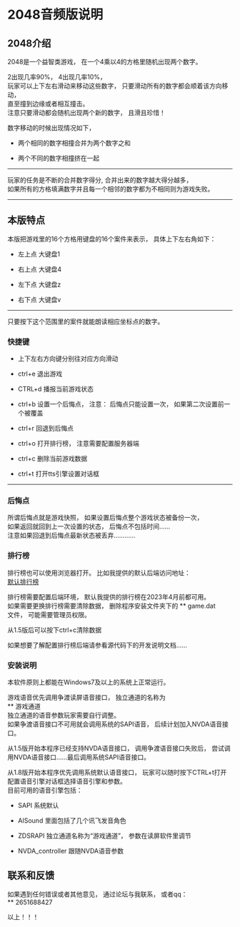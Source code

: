 # 2048音频版说明

## 2048介绍

  2048是一个益智类游戏， 在一个4乘以4的方格里随机出现两个数字。

  2出现几率90%， 4出现几率10%，  
玩家可以上下左右滑动来移动这些数字， 只要滑动所有的数字都会顺着该方向移动，  
直至撞到边缘或者相互撞击。  
注意只要滑动都会随机出现两个新的数字， 且滑且珍惜！  

  数字移动的时候出现情况如下， 

* 两个相同的数字相撞合并为两个数字之和

* 两个不同的数字相撞挤在一起

----------

  玩家的任务是不断的合并数字得分, 合并出来的数字越大得分越多，  
如果所有的方格填满数字并且每一个相邻的数字都为不相同则为游戏失败。  

----------

## 本版特点

  本版把游戏里的16个方格用键盘的16个案件来表示， 具体上下左右角如下： 

* 左上点 大键盘1

* 右上点 大键盘4

* 左下点 大键盘z

* 右下点 大键盘v

----------

  只要按下这个范围里的案件就能朗读相应坐标点的数字。  

### 快捷键

* 上下左右方向键分别往对应方向滑动

* ctrl+e 退出游戏

* CTRL+d 播报当前游戏状态

* ctrl+b 设置一个后悔点， 注意： 后悔点只能设置一次， 如果第二次设置前一个被覆盖

* ctrl+r 回退到后悔点

* ctrl+o 打开排行榜， 注意需要配置服务器端

* ctrl+c 删除当前游戏数据
* ctrl+t 打开tts引擎设置对话框

----------

### 后悔点

  所谓后悔点就是游戏快照， 如果设置后悔点整个游戏状态被备份一次，  
如果返回就回到上一次设置的状态， 后悔点不包括时间……  
注意如果回退到后悔点最新状态被丢弃…………  

### 排行榜

  排行榜也可以使用浏览器打开。 比如我提供的默认后端访问地址：  
[默认排行榜](http://124.29.220.153:8890/)

  排行榜需要配置后端环境， 默认我提供的排行榜在2023年4月前都可用。  
如果需要更换排行榜需要清除数据， 删除程序安装文件夹下的
** game.dat  
文件， 可能需要管理员权限。  

从1.5版后可以按下ctrl+c清除数据  

  如果想要了解配置排行榜后端请参看源代码下的开发说明文档……

### 安装说明

  本软件原则上都能在Windows7及以上的系统上正常运行。  

  游戏语音优先调用争渡读屏语音接口， 独立通道的名称为  
** 游戏通道  
 独立通道的语音参数玩家需要自行调整。  
如果争渡语音接口不可用就会调用系统的SAPI语音， 后续计划加入NVDA语音接口。  

从1.5版开始本程序已经支持NVDA语音接口， 调用争渡语音接口失败后， 尝试调用NVDA语音接口……最后调用系统SAPI语音接口。  

  从1.8版开始本程序优先调用系统默认语音接口， 玩家可以随时按下CTRL+t打开配置语音引擎对话框选择语音引擎和参数。  
目前可用的语音引擎包括：

* SAPI 系统默认

* AISound 里面包括了几个讯飞发音角色

* ZDSRAPI 独立通道名称为“游戏通道”， 参数在读屏软件里调节

* NVDA_controller 跟随NVDA语音参数

## 联系和反馈

  如果遇到任何错误或者其他意见， 通过论坛与我联系， 或者qq：  
** 2651688427

  以上！！！

